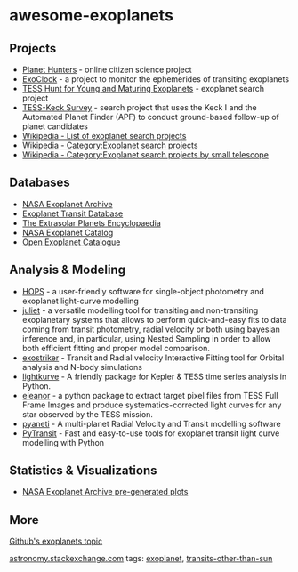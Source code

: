 # awesome-exoplanets

## Projects

- [Planet Hunters](https://blog.planethunters.org/) - online citizen science project
- [ExoClock](https://www.exoclock.space/) - a project to monitor the ephemerides of transiting exoplanets
- [TESS Hunt for Young and Maturing Exoplanets](https://en.wikipedia.org/wiki/TESS_Hunt_for_Young_and_Maturing_Exoplanets) - exoplanet search project
- [TESS-Keck Survey](https://en.wikipedia.org/wiki/The_TESS-Keck_Survey) - search project that uses the Keck I and the Automated Planet Finder (APF) to conduct ground-based follow-up of planet candidates
- [Wikipedia - List of exoplanet search projects](https://en.wikipedia.org/wiki/List_of_exoplanet_search_projects)
- [Wikipedia - Category:Exoplanet search projects](https://en.wikipedia.org/wiki/Category:Exoplanet_search_projects)
- [Wikipedia - Category:Exoplanet search projects by small telescope](https://en.wikipedia.org/wiki/Category:Exoplanet_search_projects_by_small_telescope)

## Databases

- [NASA Exoplanet Archive](https://exoplanetarchive.ipac.caltech.edu/)
- [Exoplanet Transit Database](http://var2.astro.cz/ETD/index.php)
- [The Extrasolar Planets Encyclopaedia](http://exoplanet.eu/)
- [NASA Exoplanet Catalog](https://exoplanets.nasa.gov/discovery/exoplanet-catalog/)
- [Open Exoplanet Catalogue](http://www.openexoplanetcatalogue.com/)

## Analysis & Modeling
- [HOPS](https://github.com/ExoWorldsSpies/hops) - a user-friendly software for single-object photometry and exoplanet light-curve modelling
- [juliet](https://juliet.readthedocs.io/en/latest/) - a versatile modelling tool for transiting and non-transiting exoplanetary systems that allows to perform quick-and-easy fits to data coming from transit photometry, radial velocity or both using bayesian inference and, in particular, using Nested Sampling in order to allow both efficient fitting and proper model comparison.
- [exostriker](https://github.com/3fon3fonov/exostriker) - Transit and Radial velocity Interactive Fitting tool for Orbital analysis and N-body simulations
- [lightkurve](https://github.com/lightkurve/lightkurve) - A friendly package for Kepler & TESS time series analysis in Python.
- [eleanor](https://github.com/afeinstein20/eleanor) - a python package to extract target pixel files from TESS Full Frame Images and produce systematics-corrected light curves for any star observed by the TESS mission.
- [pyaneti](https://github.com/oscaribv/pyaneti) - A multi-planet Radial Velocity and Transit modelling software
- [PyTransit](https://github.com/hpparvi/PyTransit) - Fast and easy-to-use tools for exoplanet transit light curve modelling with Python

## Statistics & Visualizations

- [NASA Exoplanet Archive pre-generated plots](https://exoplanetarchive.ipac.caltech.edu/exoplanetplots/)

## More

[Github's exoplanets topic](https://github.com/topics/exoplanets)

[astronomy.stackexchange.com](https://astronomy.stackexchange.com/) tags: [exoplanet](https://astronomy.stackexchange.com/questions/tagged/exoplanet), [transits-other-than-sun](https://astronomy.stackexchange.com/questions/tagged/transits-other-than-sun)
